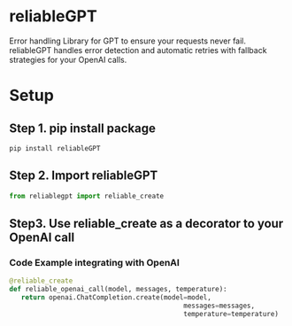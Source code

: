 # reliableGPT

Error handling Library for GPT to ensure your requests never fail. reliableGPT handles error detection and automatic retries with fallback strategies for your OpenAI calls. 

# Setup
## Step 1. pip install package
```
pip install reliableGPT
```

## Step 2. Import reliableGPT
```python
from reliablegpt import reliable_create
```

## Step3. Use reliable_create as a decorator to your OpenAI call
### Code Example integrating with OpenAI
```python
@reliable_create
def reliable_openai_call(model, messages, temperature):
   return openai.ChatCompletion.create(model=model,
                                            messages=messages,
                                            temperature=temperature)
```


